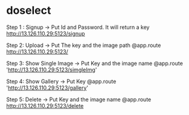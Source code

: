 # doselect

Step 1 : Signup -> Put Id and Password. It will return a key  http://13.126.110.29:5123/signup

Step 2: Upload -> Put The key and the image path @app.route http://13.126.110.29:5123/

Step 3: Show Single Image -> Put Key and the image name @app.route 'http://13.126.110.29:5123/simgleImg'

Step 4: Show Gallery -> Put Key  @app.route 'http://13.126.110.29:5123/gallery'

Step 5: Delete -> Put Key and the image name @app.route http://13.126.110.29:5123/delete
